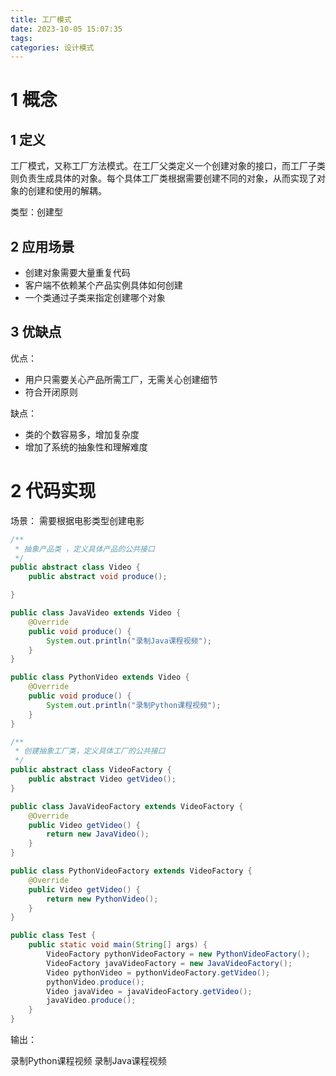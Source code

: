 ```yaml
---
title: 工厂模式
date: 2023-10-05 15:07:35
tags:
categories: 设计模式
---
```


# **1 概念**

## **1 定义**

工厂模式，又称工厂方法模式。在工厂父类定义一个创建对象的接口，而工厂子类则负责生成具体的对象。每个具体工厂类根据需要创建不同的对象，从而实现了对象的创建和使用的解耦。

类型：创建型

## **2 应用场景**

- 创建对象需要大量重复代码
- 客户端不依赖某个产品实例具体如何创建
- 一个类通过子类来指定创建哪个对象

## **3 优缺点**

优点：

- 用户只需要关心产品所需工厂，无需关心创建细节
- 符合开闭原则

缺点：

- 类的个数容易多，增加复杂度
- 增加了系统的抽象性和理解难度

# **2 代码实现**

场景： 需要根据电影类型创建电影

```java
/**
 * 抽象产品类 ，定义具体产品的公共接口
 */
public abstract class Video {
    public abstract void produce();

}
```

```java
public class JavaVideo extends Video {
    @Override
    public void produce() {
        System.out.println("录制Java课程视频");
    }
}
```

```java
public class PythonVideo extends Video {
    @Override
    public void produce() {
        System.out.println("录制Python课程视频");
    }
}
```

```java
/**
 * 创建抽象工厂类，定义具体工厂的公共接口
 */
public abstract class VideoFactory {
    public abstract Video getVideo();
}
```

```java
public class JavaVideoFactory extends VideoFactory {
    @Override
    public Video getVideo() {
        return new JavaVideo();
    }
}
```

```java
public class PythonVideoFactory extends VideoFactory {
    @Override
    public Video getVideo() {
        return new PythonVideo();
    }
}
```

```java
public class Test {
    public static void main(String[] args) {
        VideoFactory pythonVideoFactory = new PythonVideoFactory();
        VideoFactory javaVideoFactory = new JavaVideoFactory();
        Video pythonVideo = pythonVideoFactory.getVideo();
        pythonVideo.produce();
        Video javaVideo = javaVideoFactory.getVideo();
        javaVideo.produce();
    }
}
```

输出：

录制Python课程视频
录制Java课程视频
